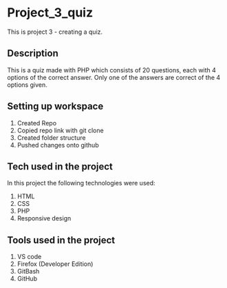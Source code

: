 # Project_3_quiz

This is project 3 - creating a quiz.

## Description

This is a quiz made with PHP which consists of 20 questions, each with 4 options of the correct answer. Only one of the answers are correct of the 4 options given.

## Setting up workspace

1. Created Repo
2. Copied repo link with git clone
3. Created folder structure
4. Pushed changes onto github

## Tech used in the project

In this project the following technologies were used:
1. HTML
2. CSS
3. PHP
4. Responsive design

## Tools used in the project

1. VS code
2. Firefox (Developer Edition)
3. GitBash
4. GitHub